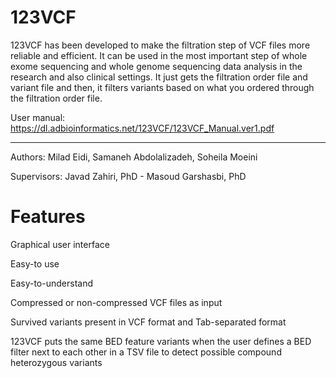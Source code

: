 # 123VCF

123VCF has been developed to make the filtration step of VCF files more reliable and efficient.
It can be used in the most important step of whole exome sequencing and whole genome sequencing data analysis in the research and also clinical settings.
It just gets the filtration order file and variant file and then, it filters variants based on what you ordered through the filtration order file.

User manual:
https://dl.adbioinformatics.net/123VCF/123VCF_Manual.ver1.pdf
_____________________________________
Authors: Milad Eidi, Samaneh Abdolalizadeh, Soheila Moeini

Supervisors: Javad Zahiri, PhD - Masoud Garshasbi, PhD

# Features

Graphical user interface

Easy-to use

Easy-to-understand

Compressed or non-compressed VCF files as input

Survived variants present in VCF format and Tab-separated format

123VCF puts the same BED feature variants when the user defines a BED filter next to each other in a TSV file to detect possible compound heterozygous variants

